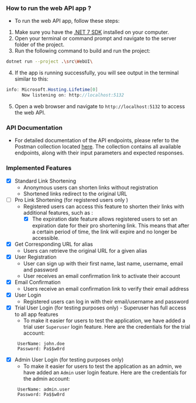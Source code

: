 ### How to run the web API app ?
- To run the web API app, follow these steps:
1. Make sure you have the [.NET 7 SDK](https://dotnet.microsoft.com/en-us/download/dotnet/7.0)  installed on your computer.
2. Open your terminal or command prompt and navigate to the server folder of the project.
3. Run the following command to build and run the project:
```bash
dotnet run --project .\src\WebUI\
```
4. If the app is running successfully, you will see output in the terminal similar to this:
```csharp
info: Microsoft.Hosting.Lifetime[0]
      Now listening on: http://localhost:5132
```
5. Open a web browser and navigate to `http://localhost:5132` to access the web API.

### API Documentation
- For detailed documentation of the API endpoints, please refer to the Postman collection located [here](2tinylink.postman_collection.json). The collection contains all available endpoints, along with their input parameters and expected responses.

### Implemented Features
- [x] Standard Link Shortening
  - Anonymous users can shorten links without registration
  - Shortened links redirect to the original URL
- [ ] Pro Link Shortening (for registered users only )
  - Registered users can access this feature to shorten their links with additional features, such as :
    - [x] The expiration date feature allows registered users to set an expiration date for their pro shortening link. This means that after a certain period of time, the link will expire and no longer be accessible. 
- [x] Get Corresponding URL for alias
  - Users can retrieve the original URL for a given alias
- [x] User Registration
  - User can sign up with their first name, last name, username, email and password
  - User receives an email confirmation link to activate their account
- [x] Email Confirmation
  - Users receive an email confirmation link to verify their email address
- [x] User Login
  - Registered users can log in with their email/username and password
- [x] Trial User Login (for testing purposes only) - Superuser has full access to all app features
  - To make it easier for users to test the application, we have added a trial user `Superuser` login feature. Here are the credentials for the trial account:
  ```text
   UserName: john.doe
   Password: Pa$$w0rd
  ```
- [x] Admin User Login (for testing purposes only)
  - To make it easier for users to test the application as an admin, we have added an `Admin` user login feature. Here are the credentials for the admin account:
  ```text
   UserName: admin.user
   Password: Pa$$w0rd
  ```
